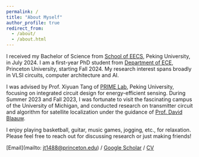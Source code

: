 ```yaml
---
permalink: /
title: "About Myself"
author_profile: true
redirect_from: 
  - /about/
  - /about.html
---
```


I received my Bachelor of Science from [School of EECS](https://eecs.pku.edu.cn/), Peking University, in July 2024. I am a first-year PhD student from [Department of ECE](https://ece.princeton.edu/), Princeton University, starting Fall 2024. My research interest spans broadly in VLSI circuits, computer architecture and AI.

I was advised by Prof. Xiyuan Tang of [PRIME Lab](https://tangresearch.top/index.html), Peking University, focusing on integrated circuit design for energy-efficient sensing. During Summer 2023 and Fall 2023, I was fortunate to visit the fascinating campus of the University of Michigan, and conducted research on transmitter circuit and algorithm for satellite localization under the guidance of [Prof. David Blaauw](https://blaauw.engin.umich.edu/).

I enjoy playing basketball, guitar, music games, jogging, etc., for relaxation. Please feel free to reach out for discussing research or just making friends!

[Email](mailto: jt1488@princeton.edu) / [Google Scholar](https://scholar.google.com/citations?hl=zh-CN&user=0mVEUvgAAAAJ) / [CV](../CV_Jun2024.pdf)
